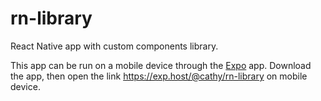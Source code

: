 # rn-library
React Native app with custom components library.

This app can be run on a mobile device through the [Expo](https://expo.io) app. Download the app, then open the link https://exp.host/@cathy/rn-library on mobile device. 
